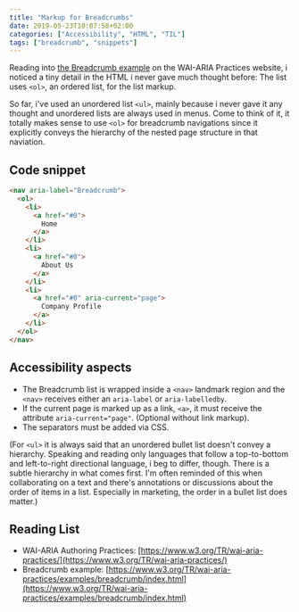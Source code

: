 ```yaml
---
title: "Markup for Breadcrumbs"
date: 2019-05-23T10:07:58+02:00
categories: ["Accessibility", "HTML", "TIL"]
tags: ["breadcrumb", "snippets"]
---
```


Reading into [the Breadcrumb example](https://www.w3.org/TR/wai-aria-practices/examples/breadcrumb/index.html) on the WAI-ARIA Practices website, i noticed a tiny detail in the HTML i never gave much thought before: The list uses `<ol>`, an ordered list, for the list markup.

So far, i've used an unordered list `<ul>`, mainly because i never gave it any thought and unordered lists are always used in menus. Come to think of it, it totally makes sense to use `<ol>` for breadcrumb navigations since it explicitly conveys the hierarchy of the nested page structure in that naviation. 

## Code snippet

```html
<nav aria-label="Breadcrumb">
  <ol>
    <li>
      <a href="#0">
        Home
      </a>
    </li>
    <li>
      <a href="#0">
        About Us
      </a>
    </li>
    <li>
      <a href="#0" aria-current="page">
        Company Profile
      </a>
    </li>
  </ol>
</nav>
```

## Accessibility aspects

- The Breadcrumb list is wrapped inside a `<nav>` landmark region and the `<nav>` receives either an `aria-label` or `aria-labelledby`.
- If the current page is marked up as a link, `<a>`, it must receive the attribute `aria-current="page"`. (Optional without link markup).
- The separators must be added via CSS.



(For `<ul>` it is always said that an unordered bullet list doesn't convey a hierarchy. Speaking and reading only languages that follow a top-to-bottom and left-to-right directional language, i beg to differ, though. There is a subtle hierarchy in what comes first. I'm often reminded of this when collaborating on a text and there's annotations or discussions about the order of items in a list. Especially in marketing, the order in a bullet list does matter.)

## Reading List

- WAI-ARIA Authoring Practices: [https://www.w3.org/TR/wai-aria-practices/](https://www.w3.org/TR/wai-aria-practices/)
- Breadcrumb example: [https://www.w3.org/TR/wai-aria-practices/examples/breadcrumb/index.html](https://www.w3.org/TR/wai-aria-practices/examples/breadcrumb/index.html)